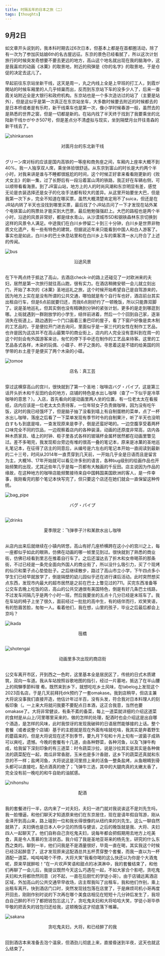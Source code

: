 ```yaml
---
title: 时隔五年的日本之旅（二）
tags: [thoughts]
---
```


## 9月2日 <a name="sep_2nd"></a>

如文章开头说到的，我本科时期去过6次日本，但基本上都是在首都圈活动，除了有一次为了参加灰姑娘6th的名古屋远征。东京的景色已经看腻了，所以这次计划旅行的时候突发奇想要不要去更远的地方，高山这个地名就出现在我的脑海中，这是我喜欢的动画《冰菓》的取景地，附近的飛弾是《你的名字》的取景地，于是仓促的决定去这儿了。

早起前往东京站坐新干线，这天是周一，丸之内线上全是上早班的打工人，到霞が関站的时候车厢里的人几乎倾巢而出，反而到东京站下车的没多少人了，后来一查霞关站附近全是大银行和政府机构。东京站也是一个多次造访过的站了（主要是站外），但是这似乎是第一次真正在东京站坐车，大多数时候要去附近的时候都去的是日本桥或者是有乐町，新干线乘车也是第一次，像小学时候春游一般，虽然去的是熟悉的世界之窗，但是一切都是新的。在站内找了半天终于找到了我要乘坐的北陆新干线かがやき507号，但是差点分不清虚拟与现实，坐到隔壁月台开往青森的新干线去了。

![shinkansen](/images/travel-2024-09/shinkansen.jpeg)
<center>对面月台的东北新干线</center>
<br>

グリーン席对标的应该是国内高铁的一等座和商务座之间，车厢内上座率大概不到40%，我一人独享双人席，乘坐体验很舒适。从东京到富山的时长是大约两个半小时，对我来讲是谁与不睡都很尴尬的时间，这个时候正好拿来看看刚更新的《败犬女主》的新一集，过了长野后有一段沿着富山湾的铁路，我正好在车辆右侧，可以顺带看看海景。到了JR富山站，地方上的人的时尚风潮和东京明显有差，感觉无论是衣装选择还是女子的化妆手法都有较大的差异。从这里开始要坐大巴，但是我第一次下乡，完全不知道在哪买票，虽然大概清楚肯定用不了suica，但还是在JR站内转了半天也没找到哪里买票，最后找了个JR站员问了一下才发现在站外某个电铁富山的购票处才能买到大巴票，最后勉勉强强赶上。大巴的路程也是两个半小时，沿途的风景非常好，都是绿水青山，从沙漠城市SD和钢铁森林东京切换到这样的风景令人满足。中途我们在白川乡停留二十到三十分钟，白川乡是世界非物质文化遗产，有一些有特色的建筑，但据说近年来只能看到中国人和白人游客了。事实也是如此，白川乡的巴士休息站里和在白川乡上车的乘客清一水儿符合了上述的传闻。

![bus](/images/travel-2024-09/bus.jpg)
<center>沿途风景</center>
<br>

在下午两点终于抵达了高山，去酒店check-in的路上还碰见了一对欧洲来的夫妇，居然是第一次旅行就往高山跑，很有实力。在酒店稍微安顿一会儿就立刻出门，开始了本次的《冰菓》圣地巡礼之旅，这个时候开始希望自己是自驾游来的，因为地方上实在是没有所谓的公共交通，哪怕就是有个自行车也好，酒店前台其实出租自行车，但是6点前就要归还，而我6点刚好约了一顿晚饭，所以只能靠双脚了。说是圣地巡礼，但其实倒也没有精确到分钟的紧张计划，更多的是走到哪逛到哪。上街就遇到一群刚放学的小学生，结伴前进着，然后一个个回到自己家，逐渐消失在街道上。路边遇到一个门口画着三重巴印的屋子，看了下窗户好像是卖木制的工艺品的，于是便拉开门进去询问，里面似乎是一家三代的女性在制作工艺品，也许是因为这店并不在高山最繁华的商业街上，店内的人完全没有意料到在周一的这个时刻会有外国游客来访，匆忙的停下手中还在制作的工艺品来待客。这里的工艺品各式各样，木染的玩偶、小碟子、杯子之类的。寻思着这是不错的给美国的同学带的お土産于是便买了两个木染的小碟。

![tomoe](/images/travel-2024-09/tomoe.jpeg)
<center>店名：真工芸</center>
<br>

穿过这横穿高山的宫川，很快就到了第一个圣地：咖啡店バグ・パイプ，这是第三话开头折木和千反田约会的地方，店铺的特色是水出し咖啡（查了一下似乎是冷萃咖啡的意思？）。入店，首先看向的是动画里两人坐的位置，有一位老太太在看报纸，店内应该是一位老太太负责待客，一位年轻女子负责做咖啡，因为没有吃午饭，这时的我已经饿坏了，但是脑子抽了没看到墙上有自制蛋糕的菜单，点了一杯水出し咖啡，落座之后看了一下菜单发现有季节时令的自制果汁，听了半天也没明白すもも到底是啥，一查发现原来是李子，倒是还蛮好喝的。一边空腹享受着两杯口味完全不同的饮品，一边观察着店内的各种装潢，动画的还原度非常高，店内各种木质家具、墙上的时钟、柜子里各式各样的玻璃杯金属杯居然都在动画里瞥见过。差不多喝完，我发现柜台旁边有堆的很高一叠的笔记本，原来是冰菓的圣地巡礼笔记本，在征得了店主的同意后，从编号是六左右的笔记本开始一直阅读到最新的二十三号，时间从2014年一直贯穿到几天前，一开始几乎全是日语而且是留言为主，大概16、17年开始就可以看见许多别的语言，各种bug级别的绘画作品也开始频繁的出现，尤其近些年几乎是每一页都有大触画的千反田。店主说因为作品的缘故，在这种地方的咖啡店能频繁接待来自中国韩国美国欧洲的客人，是一件幸事，我刚看完的那个笔记本快写完了，但只要这个店还在她们就会一直保留这种传统。

![bag_pipe](/images/travel-2024-09/bag_pipe.jpeg)
<center>バグ・パイプ</center>
<br>

![drinks](/images/travel-2024-09/drinks.jpeg)
<center>夏季限定：飞弹李子汁和某款水出し咖啡</center>
<br>

从店内出来后就继续在小镇内转悠，高山有好几座桥横跨在这小小的宫川之上，每一座都似乎如此的眼熟，仿佛在动画的哪一帧里见到过。很快就到了熟悉的商业街，仿佛已经看到里志在推着自行车了。之后还溜达去了折木和女帝喝茶的那条街，不过已经是一条完全面向外国人的商业街了，所以没什么吸引力，买了个现烤的仙贝和栗子点心垫垫肚子。之后继续散步，路过了高山市立小学，下午四点多小学生们已经早就放学了，倒是隔壁的幼儿园似乎还在进行课后活动。此时突然想买点东西，发现市内最大的超市居然是之前在巴士上瞥见过的711。买完东西准备等公交车去晚上吃饭的店，高山的公共交通很有美国特色，倒是有好几条巴士线路，不过发车间隔几乎是两个小时一班，然后我要坐的五点十几分已经是末班车了。我在车站的椅子上坐了很久，面前经过一批批的高中生，有的结伴而行，欢笑笑语，有的愁眉苦脸，匆匆一人。看着他们，我在想，山里的孩子，毕业之后最后都会上京吗？

![ikada](/images/travel-2024-09/ikada.jpeg)
<center>筏橋</center>
<br>

![shotengai](/images/travel-2024-09/shotengai.jpeg)
<center>动画里多次出现的商店街</center>
<br>

公交车离开市区，开到西之一色町，这里基本全是居民区了，传统的日式木质建筑，双向一车道。我从车站按照谷歌地图的指引，经过一片墓地，抵达了在半山腰上的飛騨季節料理 肴。既然来到乡下，就想吃吃乡土风味，在tabelog上发现这个2023百名店，于是几天前拜托drk预约了一套omakase。我到店稍早，但店主兼大将说没事我们直接开造，他估计年过半百，没有头发，符合我对日本料理人的刻板印象（。一上来大将就问我要不要配点日本酒，这正合我意，当然也要omakase了。大将非常健谈，有条不紊的备菜，每上一道菜就详细的介绍这道菜的食材是从山上/河里哪里采来的，做的怎样的处理，配酒时也会介绍这是出自哪个酒造，是怎样的风味，此时我惊讶的发现我破碎的日语居然能够接的上话。整个套餐（或者说整个店铺）基于的主题就是现在外面有啥就吃啥，我其实是奔着野生的蘑菇来的，但是大将说现在还不到季节，要九月下旬和十月上旬有一波菌子成熟可以爽吃，遗憾。今晚的套餐有十几道，由各种野菜，各种河鱼，以及飞弹牛构成，给我留下深刻印象的有三道菜：时令蔬菜沙拉，说是沙拉其实是其实是各种做法的蔬菜配在一起，南瓜非常香甜，玉米也是多汁香甜，这乡下的蔬菜还真就和东京的不一样；盐烤河鱼，大将说这是河里捞上来的活鱼一整条盐烤，从鱼眼睛到骨头都可以直接吃，配点酒真的绝了；飞弹牛三选，其中的大腿肉真的太嫩太香了，完全没有前一晚吃的和牛自助的油腻感。

![nihonshu](/images/travel-2024-09/nihonshu.jpg)
<center>配酒</center>
<br>

我的套餐进行一半，店内来了一对夫妇，夫妇一进门就对我说诶这不是刘先生吗，我一脸懵逼，和他们聊天才知道原来他们在东京居住，现在是请年假自驾游，刚从金泽开到高山来，路上碰到一位和我长得很像的从纽约来的刘先生。这么一聊自然就熟了，夫妇俩也是日本人中少见的热情与健谈，之后的晚饭就是我、大将、夫妇四人一起聊天了。他们自称自己贪吃鬼夫妇，说每年都会把假期用去地方上吃美食，真是令人羡慕的生活状态。我介绍了我是圣地亚哥来的杨先生，研究的什么东西之类的。聊到一半，他们问我是不是酒量很好，毕竟一直在喝，其实我这个时候已经泛起醉意了，这才发现原来这配酒总共五杯贯穿整个套餐，而我一直以为一杯酒配一道菜，吨吨吨喝个不停，大将大笑“我看你喝的这么快还以为你是个大酒鬼呢，原来早就醉啦！”在一片欢声笑语和甜点的冰淇淋中，我的套餐结束了，和他们再聊了一会儿后，我提议既然今天这么巧遇在一起，不如大家合个影吧，贪吃鬼夫妇和大将都欣然同意（对不起，一直在后厨忙的学徒小哥）。由于店铺远离酒店区域，外加高山的公共交通早早收场，店主帮我叫了出租车，我和他们作别，乘上出租车离开。快到酒店门口时，突然发现钱包落在店里了，于是麻烦司机小哥再度开回去，刚刚作别时说的下次再在哪个美食店相见在短短十几分钟后发生了，我坦白自己醉的不行了都把钱包忘这儿了，贪吃鬼夫妇和大将哈哈大笑，学徒小哥毕恭毕敬的把丢失的钱包归还给我，这顿晚饭这才彻底落下帷幕。


![sakana](/images/travel-2024-09/sakana.jpeg)
<center>贪吃鬼夫妇，大将，和已经醉了的我</center>
<br>

回到酒店本来准备去泡个温泉，但酒劲儿彻底上来，直接昏迷到半夜，这天也就这么结束了。